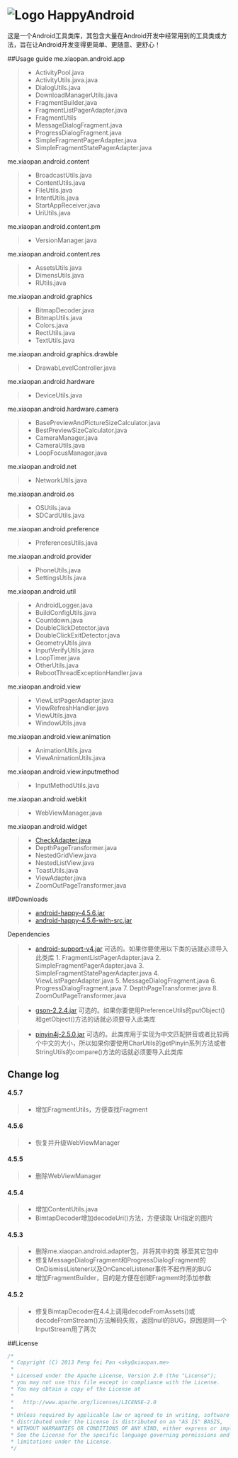 # ![Logo](https://github.com/xiaopansky/HappyAndroid/raw/master/res/drawable-mdpi/ic_launcher.png) HappyAndroid

这是一个Android工具类库，其包含大量在Android开发中经常用到的工具类或方法，旨在让Android开发变得更简单、更随意、更舒心！

##Usage guide
me.xiaopan.android.app
>* ActivityPool.java
>* ActivityUtils.java.java
>* DialogUtils.java
>* DownloadManagerUtils.java
>* FragmentBuilder.java
>* FragmentListPagerAdapter.java
>* FragmentUtils
>* MessageDialogFragment.java
>* ProgressDialogFragment.java
>* SimpleFragmentPagerAdapter.java
>* SimpleFragmentStatePagerAdapter.java

me.xiaopan.android.content
>* BroadcastUtils.java
>* ContentUtils.java
>* FileUtils.java
>* IntentUtils.java
>* StartAppReceiver.java
>* UriUtils.java

me.xiaopan.android.content.pm
>* VersionManager.java

me.xiaopan.android.content.res
>* AssetsUtils.java
>* DimensUtils.java
>* RUtils.java

me.xiaopan.android.graphics
>* BitmapDecoder.java
>* BitmapUtils.java
>* Colors.java
>* RectUtils.java
>* TextUtils.java

me.xiaopan.android.graphics.drawble
>* DrawabLevelController.java

me.xiaopan.android.hardware
>* DeviceUtils.java

me.xiaopan.android.hardware.camera
>* BasePreviewAndPictureSizeCalculator.java
>* BestPreviewSizeCalculator.java
>* CameraManager.java
>* CameraUtils.java
>* LoopFocusManager.java

me.xiaopan.android.net
>* NetworkUtils.java

me.xiaopan.android.os
>* OSUtils.java
>* SDCardUtils.java

me.xiaopan.android.preference
>* PreferencesUtils.java

me.xiaopan.android.provider
>* PhoneUtils.java
>* SettingsUtils.java

me.xiaopan.android.util
>* AndroidLogger.java
>* BuildConfigUtils.java
>* Countdown.java
>* DoubleClickDetector.java
>* DoubleClickExitDetector.java
>* GeometryUtils.java
>* InputVerifyUtils.java
>* LoopTimer.java
>* OtherUtils.java
>* RebootThreadExceptionHandler.java

me.xiaopan.android.view
>* ViewListPagerAdapter.java
>* ViewRefreshHandler.java
>* ViewUtils.java
>* WindowUtils.java

me.xiaopan.android.view.animation
>* AnimationUtils.java
>* ViewAnimationUtils.java

me.xiaopan.android.view.inputmethod
>* InputMethodUtils.java

me.xiaopan.android.webkit
>* WebViewManager.java

me.xiaopan.android.widget
>* [CheckAdapter.java](https://github.com/xiaopansky/HappyAndroid/wiki/CheckAdapter.java)
>* DepthPageTransformer.java
>* NestedGridView.java
>* NestedListView.java
>* ToastUtils.java
>* ViewAdapter.java
>* ZoomOutPageTransformer.java

##Downloads
>* [android-happy-4.5.6.jar](https://github.com/xiaopansky/HappyAndroid/raw/master/releases/android-happy-4.5.6.jar)
>* [android-happy-4.5.6-with-src.jar](https://github.com/xiaopansky/HappyAndroid/raw/master/releases/android-happy-4.5.6-with-src.jar)

Dependencies
>* [android-support-v4.jar](https://github.com/xiaopansky/HappyAndroid/raw/master/libs/android-support-v4.jar) 可选的。如果你要使用以下类的话就必须导入此类库
    1. FragmentListPagerAdapter.java
    2. SimpleFragmentPagerAdapter.java
    3. SimpleFragmentStatePagerAdapter.java
    4. ViewListPagerAdapter.java
    5. MessageDialogFragment.java
    6. ProgressDialogFragment.java
    7. DepthPageTransformer.java
    8. ZoomOutPageTransformer.java
    
>* [gson-2.2.4.jar](https://github.com/xiaopansky/HappyAndroid/raw/master/libs/gson-2.2.4.jar) 可选的。如果你要使用PreferenceUtils的putObject()和getObject()方法的话就必须要导入此类库

>* [pinyin4j-2.5.0.jar](https://github.com/xiaopansky/HappyAndroid/raw/master/libs/pinyin4j-2.5.0.jar) 可选的。此类库用于实现为中文匹配拼音或者比较两个中文的大小，所以如果你要使用CharUtils的getPinyin系列方法或者StringUtils的compare()方法的话就必须要导入此类库

## Change log
#### 4.5.7
>* 增加FragmentUtils，方便查找Fragment

#### 4.5.6
>* 恢复并升级WebViewManager

#### 4.5.5
>* 删除WebViewManager

#### 4.5.4
>* 增加ContentUtils.java
>* BimtapDecoder增加decodeUri()方法，方便读取 Uri指定的图片

#### 4.5.3
>* 删除me.xiaopan.android.adapter包，并将其中的类 移至其它包中
>* 修复MessageDialogFragment和ProgressDialogFragment的OnDismissListener以及OnCancelListener事件不起作用的BUG
>* 增加FragmentBuilder，目的是方便在创建Fragment时添加参数

#### 4.5.2
>* 修复BimtapDecoder在4.4上调用decodeFromAssets()或decodeFromStream()方法解码失败，返回null的BUG，原因是同一个InputStream用了两次

##License
```java
/*
 * Copyright (C) 2013 Peng fei Pan <sky@xiaopan.me>
 * 
 * Licensed under the Apache License, Version 2.0 (the "License");
 * you may not use this file except in compliance with the License.
 * You may obtain a copy of the License at
 * 
 *   http://www.apache.org/licenses/LICENSE-2.0
 * 
 * Unless required by applicable law or agreed to in writing, software
 * distributed under the License is distributed on an "AS IS" BASIS,
 * WITHOUT WARRANTIES OR CONDITIONS OF ANY KIND, either express or implied.
 * See the License for the specific language governing permissions and
 * limitations under the License.
 */
```
